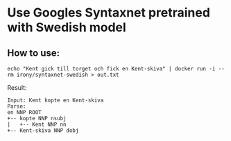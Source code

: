 # Use Googles Syntaxnet pretrained with Swedish model

## How to use:

    echo "Kent gick till torget och fick en Kent-skiva" | docker run -i --rm irony/syntaxnet-swedish > out.txt

Result:

    Input: Kent kopte en Kent-skiva
    Parse:
    en NNP ROOT
    +-- kopte NNP nsubj
    |   +-- Kent NNP nn
    +-- Kent-skiva NNP dobj    


